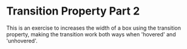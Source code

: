 # Transition Property Part 2

This is an exercise to increases the width of a box using the transition property, making the transition work both ways when 'hovered' and 'unhovered'.